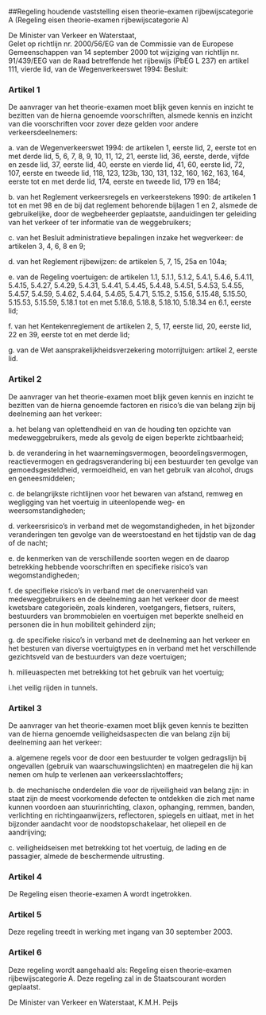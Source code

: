 <meta http-equiv='Content-Type' content='text/html; charset=utf-8' />

##Regeling houdende vaststelling eisen theorie-examen rijbewijscategorie A (Regeling eisen theorie-examen rijbewijscategorie A)

De Minister van Verkeer en Waterstaat,  
Gelet op richtlijn nr. 2000/56/EG van de Commissie van de Europese Gemeenschappen van 14 september 2000 tot wijziging van richtlijn nr. 91/439/EEG van de Raad betreffende het rijbewijs (PbEG L 237) en artikel 111, vierde lid, van de Wegenverkeerswet 1994:
Besluit:    

### Artikel  1  

De aanvrager van het theorie-examen moet blijk geven kennis en inzicht te bezitten van de hierna genoemde voorschriften, alsmede kennis en inzicht van die voorschriften voor zover deze gelden voor andere verkeersdeelnemers: 

a. van de Wegenverkeerswet 1994: de artikelen 1, eerste lid, 2, eerste tot en met derde lid, 5, 6, 7, 8, 9, 10, 11, 12, 21, eerste lid, 36, eerste, derde, vijfde en zesde lid, 37, eerste lid, 40, eerste en vierde lid, 41, 60, eerste lid, 72, 107, eerste en tweede lid, 118, 123, 123b, 130, 131, 132, 160, 162, 163, 164, eerste tot en met derde lid, 174, eerste en tweede lid, 179 en 184;  

b. van het Reglement verkeersregels en verkeerstekens 1990: de artikelen 1 tot en met 98 en de bij dat reglement behorende bijlagen 1 en 2, alsmede de gebruikelijke, door de wegbeheerder geplaatste, aanduidingen ter geleiding van het verkeer of ter informatie van de weggebruikers;  

c. van het Besluit administratieve bepalingen inzake het wegverkeer: de artikelen 3, 4, 6, 8 en 9;  

d. van het Reglement rijbewijzen: de artikelen 5, 7, 15, 25a en 104a;  

e. van de Regeling voertuigen: de artikelen 1.1, 5.1.1, 5.1.2, 5.4.1, 5.4.6, 5.4.11, 5.4.15, 5.4.27, 5.4.29, 5.4.31, 5.4.41, 5.4.45, 5.4.48, 5.4.51, 5.4.53, 5.4.55, 5.4.57, 5.4.59, 5.4.62, 5.4.64, 5.4.65, 5.4.71, 5.15.2, 5.15.6, 5.15.48, 5.15.50, 5.15.53, 5.15.59, 5.18.1 tot en met 5.18.6, 5.18.8, 5.18.10, 5.18.34 en 6.1, eerste lid;  

f. van het Kentekenreglement de artikelen 2, 5, 17, eerste lid, 20, eerste lid, 22 en 39, eerste tot en met derde lid;  

g. van de Wet aansprakelijkheidsverzekering motorrijtuigen: artikel 2, eerste lid.   

### Artikel  2  

De aanvrager van het theorie-examen moet blijk geven kennis en inzicht te bezitten van de hierna genoemde factoren en risico’s die van belang zijn bij deelneming aan het verkeer: 

a. het belang van oplettendheid en van de houding ten opzichte van medeweggebruikers, mede als gevolg de eigen beperkte zichtbaarheid;  

b. de verandering in het waarnemingsvermogen, beoordelingsvermogen, reactievermogen en gedragsverandering bij een bestuurder ten gevolge van gemoedsgesteldheid, vermoeidheid, en van het gebruik van alcohol, drugs en geneesmiddelen;  

c. de belangrijkste richtlijnen voor het bewaren van afstand, remweg en wegligging van het voertuig in uiteenlopende weg- en weersomstandigheden;  

d. verkeersrisico’s in verband met de wegomstandigheden, in het bijzonder veranderingen ten gevolge van de weerstoestand en het tijdstip van de dag of de nacht;  

e. de kenmerken van de verschillende soorten wegen en de daarop betrekking hebbende voorschriften en specifieke risico’s van wegomstandigheden;  

f. de specifieke risico’s in verband met de onervarenheid van medeweggebruikers en de deelneming aan het verkeer door de meest kwetsbare categorieën, zoals kinderen, voetgangers, fietsers, ruiters, bestuurders van brommobielen en voertuigen met beperkte snelheid en personen die in hun mobiliteit gehinderd zijn;  

g. de specifieke risico’s in verband met de deelneming aan het verkeer en het besturen van diverse voertuigtypes en in verband met het verschillende gezichtsveld van de bestuurders van deze voertuigen;  

h. milieuaspecten met betrekking tot het gebruik van het voertuig;  

i.het veilig rijden in tunnels. 

### Artikel  3  

De aanvrager van het theorie-examen moet blijk geven kennis te bezitten van de hierna genoemde veiligheidsaspecten die van belang zijn bij deelneming aan het verkeer: 

a. algemene regels voor de door een bestuurder te volgen gedragslijn bij ongevallen (gebruik van waarschuwingslichten) en maatregelen die hij kan nemen om hulp te verlenen aan verkeersslachtoffers;  

b. de mechanische onderdelen die voor de rijveiligheid van belang zijn: in staat zijn de meest voorkomende defecten te ontdekken die zich met name kunnen voordoen aan stuurinrichting, claxon, ophanging, remmen, banden, verlichting en richtingaanwijzers, reflectoren, spiegels en uitlaat, met in het bijzonder aandacht voor de noodstopschakelaar, het oliepeil en de aandrijving;  

c. veiligheidseisen met betrekking tot het voertuig, de lading en de passagier, almede de beschermende uitrusting.   

### Artikel  4  

De Regeling eisen theorie-examen A wordt ingetrokken. 

### Artikel  5  

Deze regeling treedt in werking met ingang van 30 september 2003. 

### Artikel  6  

Deze regeling wordt aangehaald als: Regeling eisen theorie-examen rijbewijscategorie A. 
Deze regeling zal in de Staatscourant worden geplaatst.   

De 
Minister van Verkeer en Waterstaat, 
K.M.H. Peijs      
